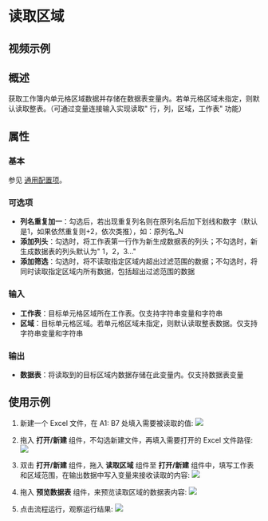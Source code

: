 # 读取区域

## 视频示例

## 概述

获取工作簿内单元格区域数据并存储在数据表变量内。若单元格区域未指定，则默认读取整表。（可通过变量连接输入实现读取&quot; 行，列，区域，工作表&quot; 功能）

## 属性

### 基本

参见 [通用配置项](../Appendix/CommonConfigurationItems.md)。

### 可选项

- **列名重复加一**：勾选后，若出现重复列名则在原列名后加下划线和数字（默认是1，如果依然重复则+2，依次类推），如：原列名_N
- **添加列头**：勾选时，将工作表第一行作为新生成数据表的列头；不勾选时，新生成数据表的列头默认为&quot; 1，2，3…&quot;
- **添加筛选**：勾选时，将不读取指定区域内超出过滤范围的数据；不勾选时，将同时读取指定区域内所有数据，包括超出过滤范围的数据

### 输入

- **工作表**：目标单元格区域所在工作表。仅支持字符串变量和字符串
- **区域**：目标单元格区域。若单元格区域未指定，则默认读取整表数据。仅支持字符串变量和字符串

### 输出

- **数据表**：将读取到的目标区域内数据存储在此变量内。仅支持数据表变量

## 使用示例

1. 新建一个 Excel 文件，在 A1: B7 处填入需要被读取的值:
![](https://docimages.blob.core.chinacloudapi.cn/images/Activities/wps9.png)

2. 拖入 **打开/新建** 组件，不勾选新建文件，再填入需要打开的 Excel 文件路径:
![](https://docimages.blob.core.chinacloudapi.cn/images/Activities/wps5.png)

3. 双击 **打开/新建** 组件，拖入 **读取区域** 组件至 **打开/新建** 组件中，填写工作表和区域范围，在输出数据中写入变量来接收读取的内容:
![](https://docimages.blob.core.chinacloudapi.cn/images/Activities/wps10.png)

4. 拖入 **预览数据表** 组件，来预览读取区域的数据表内容:
![](https://docimages.blob.core.chinacloudapi.cn/images/Activities/wps11.png)

5. 点击流程运行，观察运行结果:
![](https://docimages.blob.core.chinacloudapi.cn/images/Activities/wps12.png)
